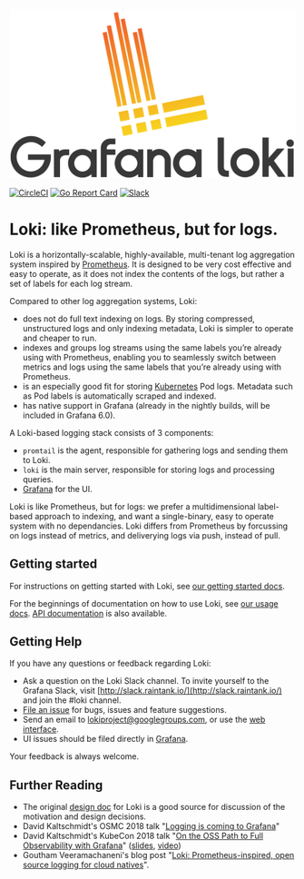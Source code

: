 <p align="center"><img src="docs/logo_and_name.png" alt="Loki Logo"></p>

<a href="https://circleci.com/gh/grafana/loki/tree/master"><img src="https://circleci.com/gh/grafana/loki.svg?style=shield&circle-token=618193e5787b2951c1ea3352ad5f254f4f52313d" alt="CircleCI" /></a>
<a href="https://goreportcard.com/report/github.com/grafana/loki"><img src="https://goreportcard.com/badge/github.com/grafana/loki" alt="Go Report Card" /></a>
<a href="http://slack.raintank.io/"><img src="https://img.shields.io/badge/join%20slack-%23loki-brightgreen.svg" alt="Slack" /></a>

# Loki: like Prometheus, but for logs.

Loki is a horizontally-scalable, highly-available, multi-tenant log aggregation system inspired by [Prometheus](https://prometheus.io/).  It is designed to be very cost effective and easy to operate, as it does not index the contents of the logs, but rather a set of labels for each log stream.

Compared to other log aggregation systems, Loki:

- does not do full text indexing on logs. By storing compressed, unstructured logs and only indexing metadata, Loki is simpler to operate and cheaper to run.
- indexes and groups log streams using the same labels you’re already using with Prometheus, enabling you to seamlessly switch between metrics and logs using the same labels that you’re already using with Prometheus.
- is an especially good fit for storing [Kubernetes](https://kubernetes.io/) Pod logs. Metadata such as Pod labels is automatically scraped and indexed.
- has native support in Grafana (already in the nightly builds, will be included in Grafana 6.0).

A Loki-based logging stack consists of 3 components:

- `promtail` is the agent, responsible for gathering logs and sending them to Loki.
- `loki` is the main server, responsible for storing logs and processing queries.
- [Grafana](https://github.com/grafana/grafana) for the UI.

Loki is like Prometheus, but for logs: we prefer a multidimensional label-based approach to indexing, and want a single-binary, easy to operate system with no dependancies.
Loki differs from Prometheus by forcussing on logs instead of metrics, and deliverying logs via push, instead of pull.

## Getting started

For instructions on getting started with Loki, see [our getting started docs](./production/README.md).

For the beginnings of documentation on how to use Loki, see [our usage docs](./docs/usage.md).  [API documentation](./docs/api.md) is also available.

## Getting Help

If you have any questions or feedback regarding Loki:

- Ask a question on the Loki Slack channel. To invite yourself to the Grafana Slack, visit [http://slack.raintank.io/](http://slack.raintank.io/) and join the #loki channel.
- [File an issue](https://github.com/grafana/loki/issues/new) for bugs, issues and feature suggestions.
- Send an email to [lokiproject@googlegroups.com](mailto:lokiproject@googlegroups.com), or use the [web interface](https://groups.google.com/forum/#!forum/lokiproject).
- UI issues should be filed directly in [Grafana](https://github.com/grafana/grafana/issues/new).

Your feedback is always welcome.

## Further Reading

- The original [design doc](https://docs.google.com/document/d/11tjK_lvp1-SVsFZjgOTr1vV3-q6vBAsZYIQ5ZeYBkyM/view) for Loki is a good source for discussion of the motivation and design decisions.
- David Kaltschmidt's OSMC 2018 talk "[Logging is coming to Grafana](https://www.youtube.com/watch?v=vDXAVZY7rB0)"
- David Kaltschmidt's KubeCon 2018 talk "[On the OSS Path to Full Observability with Grafana][kccna18-event]" ([slides][kccna18-slides], [video][kccna18-video])
- Goutham Veeramachaneni's blog post "[Loki: Prometheus-inspired, open source logging for cloud natives](https://grafana.com/blog/2018/12/12/loki-prometheus-inspired-open-source-logging-for-cloud-natives/)".

[kccna18-event]: https://kccna18.sched.com/event/GrXC/on-the-oss-path-to-full-observability-with-grafana-david-kaltschmidt-grafana-labs
[kccna18-slides]: https://speakerdeck.com/davkal/on-the-path-to-full-observability-with-oss-and-launch-of-loki
[kccna18-video]: https://www.youtube.com/watch?v=tpJRG_ijKe0
